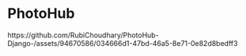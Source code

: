 <h1>PhotoHub</h1>
https://github.com/RubiChoudhary/PhotoHub-Django-/assets/94670586/034666d1-47bd-46a5-8e71-0e82d8bedff3


